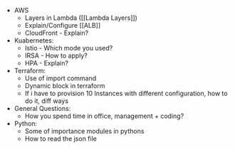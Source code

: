 - AWS
	- Layers in Lambda ([[Lambda Layers]])
	- Explain/Configure [[ALB]]
	- CloudFront - Explain?
- Kuabernetes:
	- Istio - Which mode you used?
	- IRSA - How to apply?
	- HPA - Explain?
- Terraform:
	-  Use of import command
	- Dynamic block in terraform
	- If i have to provision 10 Instances with different configuration, how to do it, diff ways
- General Questions:
	- How you spend time in office, management + coding?
- Python:
	- Some of importance modules in pythons
	- How to read the json file
 

